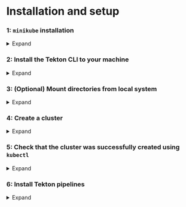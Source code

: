 # Installation and setup

### **1**: `minikube` installation

<details>
<summary>Expand</summary>

```shell
brew install minikube
```

For other installation options, refer to: https://minikube.sigs.k8s.io/docs/start/

</details>


### **2**: Install the Tekton CLI to your machine

<details>
<summary>Expand</summary>

```shell
brew install tektoncd-cli
```

More info: https://tekton.dev/docs/cli/#installation

</details>


### **3**: (Optional) Mount directories from local system

<details>
<summary>Expand</summary>

```shell
# minikube mount /path/on/local/system:/source
minikube start --kubernetes-version v1.24.4 --mount-string="/path/on/local/system:/source" --mount
```

</details>


### **4**: Create a cluster

<details>
<summary>Expand</summary>

```shell
minikube start --kubernetes-version v1.24.4
#minikube start --driver qemu --network socket_vmnet
```

<img src="img/minikube_start_cmd.gif">

</details>


### **5**: Check that the cluster was successfully created using `kubectl`

<details>
<summary>Expand</summary>

```shell
kubectl cluster-info
```

<!-- <img src="img/kubectl_cluster_info_cmd.gif" width="600px"> -->

</details>


### **6**: Install Tekton pipelines

<details>
<summary>Expand</summary>

1. Install the latest version of Tekton pipelines

     ```shell
     kubectl apply --filename \
       https://storage.googleapis.com/tekton-releases/pipeline/latest/release.yaml
     ```

     <!-- <img src="img/install_tekton_pipelines_latest_version.gif" width="600px"> -->

2. Monitor the installation

     ```shell
     kubectl get pods --namespace tekton-pipelines --watch
     ```

     <img src="img/kubectl_get_pods_cmd.gif" width="600px">

     When both `tekton-pipelines-controller` and `tekton-pipelines-webhook` show `1/1` under the `READY` column, you are ready to continue. For example:

     ```shell
     NAME                                           READY    STATUS               RESTARTS     AGE
     tekton-pipelines-controller-6d989cc968-j57cs   0/1      Pending              0            3s
     tekton-pipelines-webhook-69744499d9-t58s5      0/1      ContainerCreating    0            3s
     tekton-pipelines-controller-6d989cc968-j57cs   0/1      ContainerCreating    0            3s
     tekton-pipelines-controller-6d989cc968-j57cs   0/1      Running              0            5s
     tekton-pipelines-webhook-69744499d9-t58s5      0/1      Running              0            6s
     tekton-pipelines-controller-6d989cc968-j57cs   1/1      Running              0            10s
     tekton-pipelines-webhook-69744499d9-t58s5      1/1      Running              0            20s
     ```

  Hit _Ctrl + C_ to stop monitoring.

</details>
